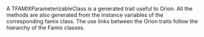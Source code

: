 A TFAMIXParameterizableClass is a generated trait useful to Orion. All the methods are also generated from the instance variables of the corresponding famix class. The use links between the Orion traits follow the hierarchy of the Famix classes. 